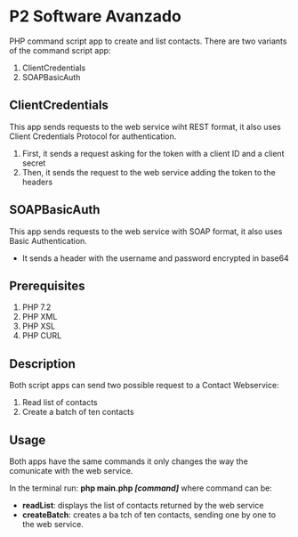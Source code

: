 # P2 Software Avanzado

PHP command script app to create and list contacts. There are two variants of the command script app:
1. ClientCredentials
2. SOAPBasicAuth

## ClientCredentials

This app sends requests to the web service wiht REST format, it also uses Client Credentials Protocol for authentication.
1. First, it sends a request asking for the token with a client ID and a client secret
2. Then, it sends the request to the web service adding the token to the headers

## SOAPBasicAuth

This app sends requests to the web service with SOAP format, it also uses Basic Authentication.
* It sends a header with the username and password encrypted in base64

## Prerequisites
1. PHP 7.2
2. PHP XML
3. PHP XSL
4. PHP CURL

## Description

Both script apps can send two possible request to a Contact Webservice:
1. Read list of contacts
2. Create a batch of ten contacts

## Usage

Both apps have the same commands it only changes the way the comunicate with the web service.

In the terminal run: **php main.php *[command]*** where command can be:
* **readList**: displays the list of contacts returned by the web service
* **createBatch**: creates a ba
tch of ten contacts, sending one by one to the web service. 


